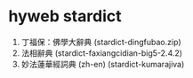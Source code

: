 # hyweb stardict

1. 丁福保：佛學大辭典 (stardict-dingfubao.zip)
2. 法相辭典 (stardict-faxiangcidian-big5-2.4.2)
3. 妙法蓮華經詞典 (zh-en) (stardict-kumarajiva)
